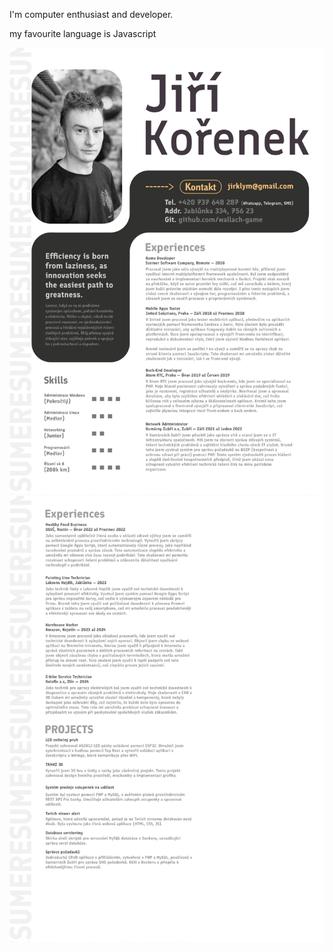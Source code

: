 I'm computer enthusiast and developer.

my favourite language is Javascript

![image info](./page1.jpg)
![image info](./page2.jpg)